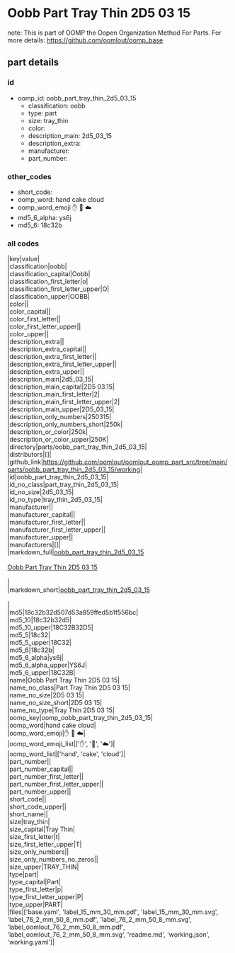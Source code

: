 # Oobb Part Tray Thin 2D5 03 15  

note: This is part of OOMP the Oopen Organization Method For Parts. For more details: https://github.com/oomlout/oomp_base

##  part details





### id
* oomp_id: oobb_part_tray_thin_2d5_03_15
  * classification: oobb
  * type: part
  * size: tray_thin
  * color: 
  * description_main: 2d5_03_15
  * description_extra: 
  * manufacturer: 
  * part_number: 

### other_codes
* short_code: 
* oomp_word: hand cake cloud
* oomp_word_emoji :hand: :cake: :cloud:
* md5_6_alpha: ys6j
* md5_6: 18c32b

### all codes 
|key|value|  
|classification|oobb|  
|classification_capital|Oobb|  
|classification_first_letter|o|  
|classification_first_letter_upper|O|  
|classification_upper|OOBB|  
|color||  
|color_capital||  
|color_first_letter||  
|color_first_letter_upper||  
|color_upper||  
|description_extra||  
|description_extra_capital||  
|description_extra_first_letter||  
|description_extra_first_letter_upper||  
|description_extra_upper||  
|description_main|2d5_03_15|  
|description_main_capital|2D5 03.15|  
|description_main_first_letter|2|  
|description_main_first_letter_upper|2|  
|description_main_upper|2D5_03_15|  
|description_only_numbers|250315|  
|description_only_numbers_short|250k|  
|description_or_color|250k|  
|description_or_color_upper|250K|  
|directory|parts/oobb_part_tray_thin_2d5_03_15|  
|distributors|[]|  
|github_link|https://github.com/oomlout/oomlout_oomp_part_src/tree/main/parts/oobb_part_tray_thin_2d5_03_15/working|  
|id|oobb_part_tray_thin_2d5_03_15|  
|id_no_class|part_tray_thin_2d5_03_15|  
|id_no_size|2d5_03_15|  
|id_no_type|tray_thin_2d5_03_15|  
|manufacturer||  
|manufacturer_capital||  
|manufacturer_first_letter||  
|manufacturer_first_letter_upper||  
|manufacturer_upper||  
|manufacturers|[]|  
|markdown_full|[oobb_part_tray_thin_2d5_03_15](https://github.com/oomlout/oomlout_oomp_part_src/tree/main/parts/oobb_part_tray_thin_2d5_03_15/working)<br>[](https://github.com/oomlout/oomlout_oomp_part_src/tree/main/parts/oobb_part_tray_thin_2d5_03_15/working)<br>[Oobb Part Tray Thin 2D5 03 15](https://github.com/oomlout/oomlout_oomp_part_src/tree/main/parts/oobb_part_tray_thin_2d5_03_15/working)<br><br>|  
|markdown_short|[oobb_part_tray_thin_2d5_03_15](https://github.com/oomlout/oomlout_oomp_part_src/tree/main/parts/oobb_part_tray_thin_2d5_03_15/working)<br><br>|  
|md5|18c32b32d507d53a859ffed5b1f556bc|  
|md5_10|18c32b32d5|  
|md5_10_upper|18C32B32D5|  
|md5_5|18c32|  
|md5_5_upper|18C32|  
|md5_6|18c32b|  
|md5_6_alpha|ys6j|  
|md5_6_alpha_upper|YS6J|  
|md5_6_upper|18C32B|  
|name|Oobb Part Tray Thin 2D5 03 15|  
|name_no_class|Part Tray Thin 2D5 03 15|  
|name_no_size|2D5 03 15|  
|name_no_size_short|2D5 03 15|  
|name_no_type|Tray Thin 2D5 03 15|  
|oomp_key|oomp_oobb_part_tray_thin_2d5_03_15|  
|oomp_word|hand cake cloud|  
|oomp_word_emoji|:hand: :cake: :cloud:|  
|oomp_word_emoji_list|[':hand:', ':cake:', ':cloud:']|  
|oomp_word_list|['hand', 'cake', 'cloud']|  
|part_number||  
|part_number_capital||  
|part_number_first_letter||  
|part_number_first_letter_upper||  
|part_number_upper||  
|short_code||  
|short_code_upper||  
|short_name||  
|size|tray_thin|  
|size_capital|Tray Thin|  
|size_first_letter|t|  
|size_first_letter_upper|T|  
|size_only_numbers||  
|size_only_numbers_no_zeros||  
|size_upper|TRAY_THIN|  
|type|part|  
|type_capital|Part|  
|type_first_letter|p|  
|type_first_letter_upper|P|  
|type_upper|PART|  
|files|['base.yaml', 'label_15_mm_30_mm.pdf', 'label_15_mm_30_mm.svg', 'label_76_2_mm_50_8_mm.pdf', 'label_76_2_mm_50_8_mm.svg', 'label_oomlout_76_2_mm_50_8_mm.pdf', 'label_oomlout_76_2_mm_50_8_mm.svg', 'readme.md', 'working.json', 'working.yaml']|  
